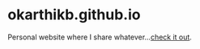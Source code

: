 # okarthikb.github.io

Personal website where I share whatever...[check it out](https://okarthikb.github.io).
